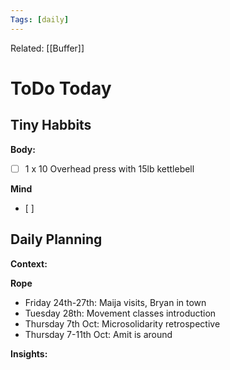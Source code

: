 ```yaml
---
Tags: [daily]
---
```

Related: [[Buffer]]
# ToDo Today

## Tiny Habbits
**Body:**
- [ ] 1 x 10 Overhead press with 15lb kettlebell

**Mind**
- [ ] 

## Daily Planning

**Context:**


**Rope**
- Friday 24th-27th: Maija visits, Bryan in town
- Tuesday 28th: Movement classes introduction
- Thursday 7th Oct: Microsolidarity retrospective
- Thursday 7-11th Oct: Amit is around

**Insights:**